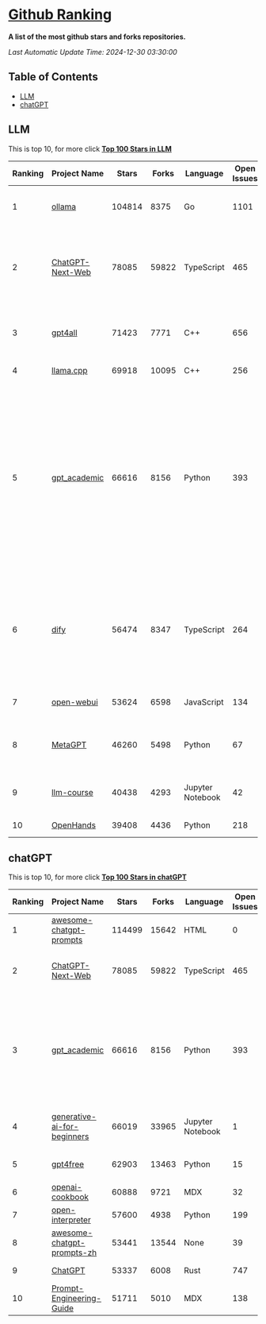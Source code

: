 [Github Ranking](./README.md)
==========

**A list of the most github stars and forks repositories.**

*Last Automatic Update Time: 2024-12-30 03:30:00*

## Table of Contents
 * [LLM](#LLM)
 * [chatGPT](#chatGPT)

## LLM

This is top 10, for more click **[Top 100 Stars in LLM](Top100/LLM.md)**

| Ranking | Project Name | Stars | Forks | Language | Open Issues | Description | Last Commit |
| ------- | ------------ | ----- | ----- | -------- | ----------- | ----------- | ----------- |
| 1 | [ollama](https://github.com/ollama/ollama) | 104814 | 8375 | Go | 1101 | Get up and running with Llama 3.3, Mistral, Gemma 2, and other large language models. | 2024-12-29T22:36:08Z |
| 2 | [ChatGPT-Next-Web](https://github.com/ChatGPTNextWeb/ChatGPT-Next-Web) | 78085 | 59822 | TypeScript | 465 | A cross-platform ChatGPT/Gemini UI (Web / PWA / Linux / Win / MacOS). 一键拥有你自己的跨平台 ChatGPT/Gemini/Claude LLM 应用。 | 2024-12-30T01:42:23Z |
| 3 | [gpt4all](https://github.com/nomic-ai/gpt4all) | 71423 | 7771 | C++ | 656 | GPT4All: Run Local LLMs on Any Device. Open-source and available for commercial use. | 2024-12-21T02:19:50Z |
| 4 | [llama.cpp](https://github.com/ggerganov/llama.cpp) | 69918 | 10095 | C++ | 256 | LLM inference in C/C++ | 2024-12-29T20:41:53Z |
| 5 | [gpt_academic](https://github.com/binary-husky/gpt_academic) | 66616 | 8156 | Python | 393 | 为GPT/GLM等LLM大语言模型提供实用化交互接口，特别优化论文阅读/润色/写作体验，模块化设计，支持自定义快捷按钮&函数插件，支持Python和C++等项目剖析&自译解功能，PDF/LaTex论文翻译&总结功能，支持并行问询多种LLM模型，支持chatglm3等本地模型。接入通义千问, deepseekcoder, 讯飞星火, 文心一言, llama2, rwkv, claude2, moss等。 | 2024-12-28T16:09:10Z |
| 6 | [dify](https://github.com/langgenius/dify) | 56474 | 8347 | TypeScript | 264 | Dify is an open-source LLM app development platform. Dify's intuitive interface combines AI workflow, RAG pipeline, agent capabilities, model management, observability features and more, letting you quickly go from prototype to production. | 2024-12-30T03:29:02Z |
| 7 | [open-webui](https://github.com/open-webui/open-webui) | 53624 | 6598 | JavaScript | 134 | User-friendly AI Interface (Supports Ollama, OpenAI API, ...) | 2024-12-30T00:30:37Z |
| 8 | [MetaGPT](https://github.com/geekan/MetaGPT) | 46260 | 5498 | Python | 67 | 🌟 The Multi-Agent Framework: First AI Software Company, Towards Natural Language Programming | 2024-12-18T02:20:32Z |
| 9 | [llm-course](https://github.com/mlabonne/llm-course) | 40438 | 4293 | Jupyter Notebook | 42 | Course to get into Large Language Models (LLMs) with roadmaps and Colab notebooks. | 2024-07-28T22:17:43Z |
| 10 | [OpenHands](https://github.com/All-Hands-AI/OpenHands) | 39408 | 4436 | Python | 218 | 🙌 OpenHands: Code Less, Make More | 2024-12-30T01:15:31Z |


## chatGPT

This is top 10, for more click **[Top 100 Stars in chatGPT](Top100/chatGPT.md)**

| Ranking | Project Name | Stars | Forks | Language | Open Issues | Description | Last Commit |
| ------- | ------------ | ----- | ----- | -------- | ----------- | ----------- | ----------- |
| 1 | [awesome-chatgpt-prompts](https://github.com/f/awesome-chatgpt-prompts) | 114499 | 15642 | HTML | 0 | This repo includes ChatGPT prompt curation to use ChatGPT better. | 2024-11-11T11:38:53Z |
| 2 | [ChatGPT-Next-Web](https://github.com/ChatGPTNextWeb/ChatGPT-Next-Web) | 78085 | 59822 | TypeScript | 465 | A cross-platform ChatGPT/Gemini UI (Web / PWA / Linux / Win / MacOS). 一键拥有你自己的跨平台 ChatGPT/Gemini/Claude LLM 应用。 | 2024-12-30T01:42:23Z |
| 3 | [gpt_academic](https://github.com/binary-husky/gpt_academic) | 66616 | 8156 | Python | 393 | 为GPT/GLM等LLM大语言模型提供实用化交互接口，特别优化论文阅读/润色/写作体验，模块化设计，支持自定义快捷按钮&函数插件，支持Python和C++等项目剖析&自译解功能，PDF/LaTex论文翻译&总结功能，支持并行问询多种LLM模型，支持chatglm3等本地模型。接入通义千问, deepseekcoder, 讯飞星火, 文心一言, llama2, rwkv, claude2, moss等。 | 2024-12-28T16:09:10Z |
| 4 | [generative-ai-for-beginners](https://github.com/microsoft/generative-ai-for-beginners) | 66019 | 33965 | Jupyter Notebook | 1 | 21 Lessons, Get Started Building with Generative AI  🔗 https://microsoft.github.io/generative-ai-for-beginners/ | 2024-12-12T20:34:43Z |
| 5 | [gpt4free](https://github.com/xtekky/gpt4free) | 62903 | 13463 | Python | 15 | The official gpt4free repository \| various collection of powerful language models | 2024-12-30T02:09:28Z |
| 6 | [openai-cookbook](https://github.com/openai/openai-cookbook) | 60888 | 9721 | MDX | 32 | Examples and guides for using the OpenAI API | 2024-12-27T23:10:51Z |
| 7 | [open-interpreter](https://github.com/OpenInterpreter/open-interpreter) | 57600 | 4938 | Python | 199 | A natural language interface for computers | 2024-12-10T20:09:11Z |
| 8 | [awesome-chatgpt-prompts-zh](https://github.com/PlexPt/awesome-chatgpt-prompts-zh) | 53441 | 13544 | None | 39 | ChatGPT 中文调教指南。各种场景使用指南。学习怎么让它听你的话。 | 2024-07-30T11:43:23Z |
| 9 | [ChatGPT](https://github.com/lencx/ChatGPT) | 53337 | 6008 | Rust | 747 | 🔮 ChatGPT Desktop Application (Mac, Windows and Linux) | 2024-08-29T17:58:11Z |
| 10 | [Prompt-Engineering-Guide](https://github.com/dair-ai/Prompt-Engineering-Guide) | 51711 | 5010 | MDX | 138 | 🐙 Guides, papers, lecture, notebooks and resources for prompt engineering | 2024-11-20T19:24:28Z |

